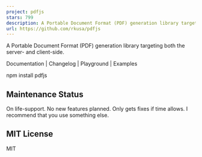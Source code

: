 ```yaml
---
project: pdfjs
stars: 799
description: A Portable Document Format (PDF) generation library targeting both the server- and client-side.
url: https://github.com/rkusa/pdfjs
---
```


A Portable Document Format (PDF) generation library targeting both the server- and client-side.

Documentation | Changelog | Playground | Examples

npm install pdfjs

Maintenance Status
------------------

On life-support. No new features planned. Only gets fixes if time allows. I recommend that you use something else.

MIT License
-----------

MIT
